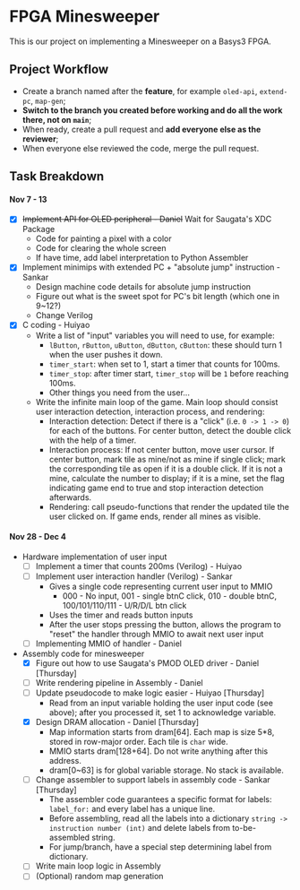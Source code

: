 # FPGA Minesweeper
This is our project on implementing a Minesweeper on a Basys3 FPGA.

## Project Workflow
- Create a branch named after the **feature**, for example `oled-api`, `extend-pc`, `map-gen`;
- **Switch to the branch you created before working and do all the work there, not on `main`**;
- When ready, create a pull request and **add everyone else as the reviewer**;
- When everyone else reviewed the code, merge the pull request.

## Task Breakdown

#### Nov 7 - 13
- [X] ~~Implement API for OLED peripheral - Daniel~~ Wait for Saugata's XDC Package
  - Code for painting a pixel with a color
  - Code for clearing the whole screen
  - If have time, add label interpretation to Python Assembler
- [X] Implement minimips with extended PC + "absolute jump" instruction - Sankar
  - Design machine code details for absolute jump instruction
  - Figure out what is the sweet spot for PC's bit length (which one in 9~12?)
  - Change Verilog
- [X] C coding - Huiyao
  - Write a list of "input" variables you will need to use, for example:
    - `lButton`, `rButton`, `uButton`, `dButton`, `cButton`: these should turn 1 when the user pushes it down.
    - `timer_start`: when set to 1, start a timer that counts for 100ms.
    - `timer_stop`: after timer start, `timer_stop` will be `1` before reaching 100ms.
    - Other things you need from the user...
  - Write the infinite main loop of the game. Main loop should consist user interaction detection, interaction process, and rendering:
    - Interaction detection: Detect if there is a "click" (i.e. `0 -> 1 -> 0`) for each of the buttons. For center button, detect the double click with the help of a timer.
    - Interaction process: If not center button, move user cursor. If center button, mark tile as mine/not as mine if single click; mark the corresponding tile as open if it is a double click. If it is not a mine, calculate the number to display; if it is a mine, set the flag indicating game end to true and stop interaction detection afterwards.
    - Rendering: call pseudo-functions that render the updated tile the user clicked on. If game ends, render all mines as visible.

#### Nov 28 - Dec 4
- Hardware implementation of user input
  - [ ] Implement a timer that counts 200ms (Verilog) - Huiyao
  - [ ] Implement user interaction handler (Verilog) - Sankar
    - Gives a single code representing current user input to MMIO
      - 000 - No input, 001 - single btnC click, 010 - double btnC, 100/101/110/111 - U/R/D/L btn click
    - Uses the timer and reads button inputs
    - After the user stops pressing the button, allows the program to "reset" the handler through MMIO to await next user input
  - [ ] Implementing MMIO of handler - Daniel
- Assembly code for minesweeper
  - [X] Figure out how to use Saugata's PMOD OLED driver - Daniel [Thursday]
  - [ ] Write rendering pipeline in Assembly - Daniel
  - [ ] Update pseudocode to make logic easier - Huiyao [Thursday]
    - Read from an input variable holding the user input code (see above); after you processed it, set 1 to acknowledge variable.
  - [X] Design DRAM allocation - Daniel [Thursday]
    - Map information starts from dram[64]. Each map is size 5*8, stored in row-major order. Each tile is `char` wide.
    - MMIO starts dram[128+64]. Do not write anything after this address.
    - dram[0~63] is for global variable storage. No stack is available.
  - [ ] Change assembler to support labels in assembly code - Sankar [Thursday]
    - The assembler code guarantees a specific format for labels: `label_for:` and every label has a unique line.
    - Before assembling, read all the labels into a dictionary `string -> instruction number (int)` and delete labels from to-be-assembled string.
    - For jump/branch, have a special step determining label from dictionary.
  - [ ] Write main loop logic in Assembly
  - [ ] (Optional) random map generation
